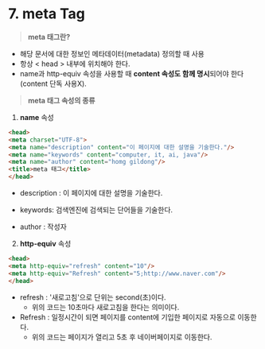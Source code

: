 # 7. meta Tag

> **meta 태그란?**

* 해당 문서에 대한 정보인 메타데이터(metadata) 정의할 때 사용
* 항상 < head > 내부에 위치해야 한다.
* name과 http-equiv 속성을 사용할 때 **content 속성도 함께 명시**되어야 한다(content 단독 사용X).

> **meta 태그 속성의 종류**

1. **name** 속성

```html
<head>
<meta charset="UTF-8">
<meta name="description" content="이 페이지에 대한 설명을 기술한다."/>
<meta name="keywords" content="computer, it, ai, java"/>
<meta name="author" content="homg gildong"/>
<title>meta 태그</title>
</head>
```

* description : 이 페이지에 대한 설명을 기술한다.

* keywords: 검색엔진에 검색되는 단어들을 기술한다.
* author : 작성자

2. **http-equiv** 속성

```html
<head>
<meta http-equiv="refresh" content="10"/>
<meta http-equiv="Refresh" content="5;http://www.naver.com"/>
</head>
```

* refresh : '새로고침'으로 단위는 second(초)이다.
  * 위의 코드는 10초마다 새로고침을 한다는 의미이다.
* Refresh : 일정시간이 되면 페이지를 content에 기입한 페이지로 자동으로 이동한다.
  * 위의 코드는 페이지가 열리고 5초 후 네이버페이지로 이동한다.